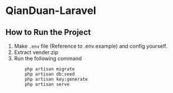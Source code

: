 # QianDuan-Laravel

## How to Run the Project
1. Make `.env` file (Reference to .env.example) and config yourself.
2. Extract vender.zip
3. Run the following command
    ```
        php artisan migrate
        php artisan db:seed
        php artisan key:generate
        php artisan serve
    ```
